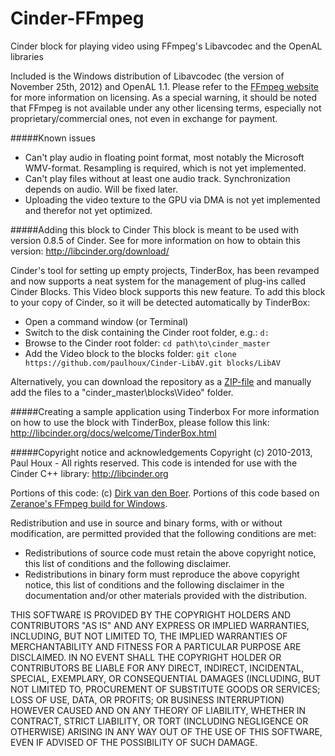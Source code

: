 Cinder-FFmpeg
================

Cinder block for playing video using FFmpeg's Libavcodec and the OpenAL libraries


Included is the Windows distribution of Libavcodec (the version of November 25th, 2012) and OpenAL 1.1. Please refer to the [FFmpeg website](http://www.ffmpeg.org/) for more information on licensing. As a special warning, it should be noted that FFmpeg is not available under any other licensing terms, especially not proprietary/commercial ones, not even in exchange for payment.


#####Known issues
* Can't play audio in floating point format, most notably the Microsoft WMV-format. Resampling is required, which is not yet implemented.
* Can't play files without at least one audio track. Synchronization depends on audio. Will be fixed later.
* Uploading the video texture to the GPU via DMA is not yet implemented and therefor not yet optimized.


#####Adding this block to Cinder
This block is meant to be used with version 0.8.5 of Cinder. See for more information on how to obtain this version:
http://libcinder.org/download/

Cinder's tool for setting up empty projects, TinderBox, has been revamped and now supports a neat system for the management of plug-ins called Cinder Blocks. This Video block supports this new feature. To add this block to your copy of Cinder, so it will be detected automatically by TinderBox:
* Open a command window (or Terminal)
* Switch to the disk containing the Cinder root folder, e.g.: ```d:```
* Browse to the Cinder root folder: ```cd path\to\cinder_master```
* Add the Video block to the blocks folder: ```git clone https://github.com/paulhoux/Cinder-LibAV.git blocks/LibAV```

Alternatively, you can download the repository as a [ZIP-file](https://github.com/paulhoux/Cinder-LibAV/zipball/master) and manually add the files to a "cinder_master\blocks\Video" folder.


#####Creating a sample application using Tinderbox
For more information on how to use the block with TinderBox, please follow this link:
http://libcinder.org/docs/welcome/TinderBox.html


#####Copyright notice and acknowledgements
Copyright (c) 2010-2013, Paul Houx - All rights reserved. This code is intended for use with the Cinder C++ library: http://libcinder.org

Portions of this code: (c) [Dirk van den Boer](https://code.google.com/p/glover/). Portions of this code based on [Zeranoe's FFmpeg build for Windows](http://ffmpeg.zeranoe.com/). 


Redistribution and use in source and binary forms, with or without modification, are permitted provided that the following conditions are met:

* Redistributions of source code must retain the above copyright notice, this list of conditions and the following disclaimer.
* Redistributions in binary form must reproduce the above copyright notice, this list of conditions and	the following disclaimer in the documentation and/or other materials provided with the distribution.

THIS SOFTWARE IS PROVIDED BY THE COPYRIGHT HOLDERS AND CONTRIBUTORS "AS IS" AND ANY EXPRESS OR IMPLIED WARRANTIES, INCLUDING, BUT NOT LIMITED TO, THE IMPLIED WARRANTIES OF MERCHANTABILITY AND FITNESS FOR A PARTICULAR PURPOSE ARE DISCLAIMED. IN NO EVENT SHALL THE COPYRIGHT HOLDER OR CONTRIBUTORS BE LIABLE FOR ANY DIRECT, INDIRECT, INCIDENTAL, SPECIAL, EXEMPLARY, OR CONSEQUENTIAL DAMAGES (INCLUDING, BUT NOT LIMITED TO, PROCUREMENT OF SUBSTITUTE GOODS OR SERVICES; LOSS OF USE, DATA, OR PROFITS; OR BUSINESS INTERRUPTION) HOWEVER CAUSED AND ON ANY THEORY OF LIABILITY, WHETHER IN CONTRACT, STRICT LIABILITY, OR TORT (INCLUDING
NEGLIGENCE OR OTHERWISE) ARISING IN ANY WAY OUT OF THE USE OF THIS SOFTWARE, EVEN IF ADVISED OF THE POSSIBILITY OF SUCH DAMAGE.
